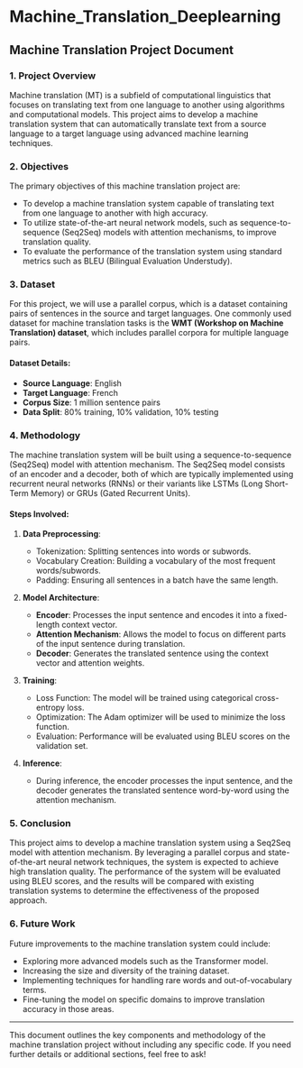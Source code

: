 # Machine_Translation_Deeplearning

## Machine Translation Project Document

### 1. Project Overview

Machine translation (MT) is a subfield of computational linguistics that focuses on translating text from one language to another using algorithms and computational models. This project aims to develop a machine translation system that can automatically translate text from a source language to a target language using advanced machine learning techniques.

### 2. Objectives

The primary objectives of this machine translation project are:

- To develop a machine translation system capable of translating text from one language to another with high accuracy.
- To utilize state-of-the-art neural network models, such as sequence-to-sequence (Seq2Seq) models with attention mechanisms, to improve translation quality.
- To evaluate the performance of the translation system using standard metrics such as BLEU (Bilingual Evaluation Understudy).

### 3. Dataset

For this project, we will use a parallel corpus, which is a dataset containing pairs of sentences in the source and target languages. One commonly used dataset for machine translation tasks is the **WMT (Workshop on Machine Translation) dataset**, which includes parallel corpora for multiple language pairs.

#### Dataset Details:

- **Source Language**: English
- **Target Language**: French
- **Corpus Size**: 1 million sentence pairs
- **Data Split**: 80% training, 10% validation, 10% testing

### 4. Methodology

The machine translation system will be built using a sequence-to-sequence (Seq2Seq) model with attention mechanism. The Seq2Seq model consists of an encoder and a decoder, both of which are typically implemented using recurrent neural networks (RNNs) or their variants like LSTMs (Long Short-Term Memory) or GRUs (Gated Recurrent Units).

#### Steps Involved:

1. **Data Preprocessing**:
   - Tokenization: Splitting sentences into words or subwords.
   - Vocabulary Creation: Building a vocabulary of the most frequent words/subwords.
   - Padding: Ensuring all sentences in a batch have the same length.

2. **Model Architecture**:
   - **Encoder**: Processes the input sentence and encodes it into a fixed-length context vector.
   - **Attention Mechanism**: Allows the model to focus on different parts of the input sentence during translation.
   - **Decoder**: Generates the translated sentence using the context vector and attention weights.

3. **Training**:
   - Loss Function: The model will be trained using categorical cross-entropy loss.
   - Optimization: The Adam optimizer will be used to minimize the loss function.
   - Evaluation: Performance will be evaluated using BLEU scores on the validation set.

4. **Inference**:
   - During inference, the encoder processes the input sentence, and the decoder generates the translated sentence word-by-word using the attention mechanism.

### 5. Conclusion

This project aims to develop a machine translation system using a Seq2Seq model with attention mechanism. By leveraging a parallel corpus and state-of-the-art neural network techniques, the system is expected to achieve high translation quality. The performance of the system will be evaluated using BLEU scores, and the results will be compared with existing translation systems to determine the effectiveness of the proposed approach.

### 6. Future Work

Future improvements to the machine translation system could include:

- Exploring more advanced models such as the Transformer model.
- Increasing the size and diversity of the training dataset.
- Implementing techniques for handling rare words and out-of-vocabulary terms.
- Fine-tuning the model on specific domains to improve translation accuracy in those areas.

---

This document outlines the key components and methodology of the machine translation project without including any specific code. If you need further details or additional sections, feel free to ask!

